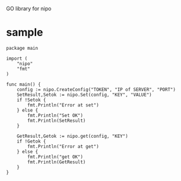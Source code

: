 GO library for nipo

# sample

    package main

    import (
    	"nipo"
    	"fmt"
    )

    func main() {
    	config := nipo.CreateConfig("TOKEN", "IP of SERVER", "PORT")
        SetResult,Setok := nipo.Set(config, "KEY", "VALUE")
        if !Setok {
            fmt.Println("Error at set")    
        } else {
            fmt.Println("Set OK")
            fmt.Println(SetResult)
        }

        GetResult,Getok := nipo.get(config, "KEY")
        if !Getok {
            fmt.Println("Error at get")    
        } else {
            fmt.Println("get OK")
            fmt.Println(GetResult)
        }
    }
    